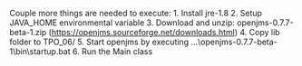 Couple more things are needed to execute:
    1. Install jre-1.8
    2. Setup JAVA_HOME environmental variable
    3. Download and unzip: openjms-0.7.7-beta-1.zip (https://openjms.sourceforge.net/downloads.html)
    4. Copy lib folder to TPO_06/
    5. Start openjms by executing ...\openjms-0.7.7-beta-1\bin\startup.bat
    6. Run the Main class